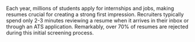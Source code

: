 Each year, millions of students apply for internships and jobs, making resumes crucial for creating a strong first impression. 
Recruiters typically spend only 2-3 minutes reviewing a resume when it arrives in their inbox or through an ATS application.
Remarkably, over 70% of resumes are rejected during this initial screening process.
